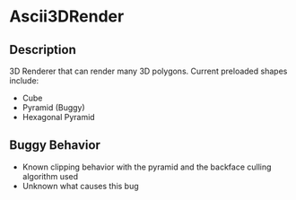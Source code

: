 # Ascii3DRender
## Description
3D Renderer that can render many 3D polygons.
Current preloaded shapes include:
* Cube
* Pyramid (Buggy)
* Hexagonal Pyramid

## Buggy Behavior
* Known clipping behavior with the pyramid and the backface culling algorithm used
* Unknown what causes this bug
